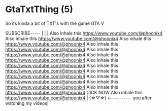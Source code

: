 # GtaTxtThing                                (5)
So its kinda a bit of TXT's with the game GTA V 





SUBSCRIBE-----
             |
             |
             |
Also inhale this https://www.youtube.com/@phoonix4
Also inhale this https://www.youtube.com/@phoonix4
Also inhale this https://www.youtube.com/@phoonix4
Also inhale this https://www.youtube.com/@phoonix4
Also inhale this https://www.youtube.com/@phoonix4
Also inhale this https://www.youtube.com/@phoonix4
Also inhale this https://www.youtube.com/@phoonix4
Also inhale this https://www.youtube.com/@phoonix4
Also inhale this https://www.youtube.com/@phoonix4
Also inhale this https://www.youtube.com/@phoonix4
Also inhale this https://www.youtube.com/@phoonix4
Also inhale this https://www.youtube.com/@phoonix4 CICK NOW
Also inhale this https://www.youtube.com/@phoonix4 |
(☆▽☆)      <--------- you after watching my videos|
